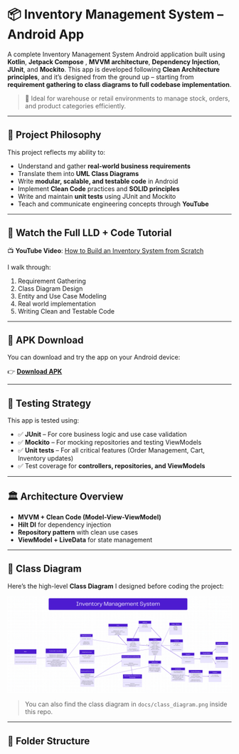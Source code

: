 # 📦 Inventory Management System – Android App

A complete Inventory Management System Android application built using **Kotlin**, **Jetpack Compose** , **MVVM architecture**,  **Dependency Injection**, **JUnit**, and **Mockito**. This app is developed following **Clean Architecture principles**, and it’s designed from the ground up – starting from **requirement gathering to class diagrams to full codebase implementation**.

> 🎯 Ideal for warehouse or retail environments to manage stock, orders, and product categories efficiently.

---

## 🧠 Project Philosophy

This project reflects my ability to:
- Understand and gather **real-world business requirements**
- Translate them into **UML Class Diagrams**
- Write **modular, scalable, and testable code** in Android
- Implement **Clean Code** practices and **SOLID principles**
- Write and maintain **unit tests** using JUnit and Mockito
- Teach and communicate engineering concepts through **YouTube**

---

## 🎥 Watch the Full LLD + Code Tutorial

📺 **YouTube Video**: [How to Build an Inventory System from Scratch](https://youtu.be/H9mYUDGQtvc)

I walk through:
1. Requirement Gathering  
2. Class Diagram Design  
3. Entity and Use Case Modeling  
4. Real world implementation 
5. Writing Clean and Testable Code  

---

## 📱 APK Download

You can download and try the app on your Android device:

👉 [**Download APK**](./app-debug.apk)

---

## 🧪 Testing Strategy

This app is tested using:

- ✅ **JUnit** – For core business logic and use case validation
- ✅ **Mockito** – For mocking repositories and testing ViewModels
- ✅ **Unit tests** – For all critical features (Order Management, Cart, Inventory updates)
- ✅ Test coverage for **controllers, repositories, and ViewModels**

---

## 🏛️ Architecture Overview

- **MVVM + Clean Code (Model-View-ViewModel)**  
- **Hilt DI** for dependency injection  
- **Repository pattern** with clean use cases  
- **ViewModel + LiveData** for state management  

---

## 📐 Class Diagram

Here’s the high-level **Class Diagram** I designed before coding the project:

![Class Diagram](./InventoryManagementSystem.png)

> You can also find the class diagram in `docs/class_diagram.png` inside this repo.

---

## 📂 Folder Structure

